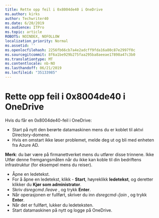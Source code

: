 ```yaml
---
title: Rette opp feil i 0x8004de40 i OneDrive
ms.author: kirks
author: Techwriter40
ms.date: 6/20/2019
ms.audience: ITPro
ms.topic: article
ROBOTS: NOINDEX, NOFOLLOW
localization_priority: Normal
ms.assetid: ''
ms.openlocfilehash: 2256fb66cb7a4e2adcff9fda16a80c87e2997f0c
ms.sourcegitcommit: 8f6a1be929b275faa295ba8aeeae17898a47c3b0
ms.translationtype: MT
ms.contentlocale: nb-NO
ms.lasthandoff: 06/21/2019
ms.locfileid: "35133985"
---
```

# <a name="fix-0x8004de40-error-in-onedrive"></a>Rette opp feil i 0x8004de40 i OneDrive

Hvis du får en 0x8004de40-feil i OneDrive:

- Start på nytt den berørte datamaskinen mens du er koblet til aktvi Directory-domene.
- Hvis en omstart ikke løser problemet, melde deg ut og bli med enheten fra Azure AD. 

**Merk**: du bør være på firmanettverket mens du utfører disse trinnene. Ikke Utfør denne fremgangsmåten når du ikke kan koble til din bedriftens infrastruktur (for eksempel mens du reiser). 

- Åpne en ledetekst. 
- For å åpne en ledetekst, klikk - **Start**, høyreklikk **ledetekst**, og deretter klikker du **Kjør som administrator**.
- Skriv *dsregcmd /leave* , og trykk **Enter**.
- Når operasjonen er fullført, skriver du inn *dsregcmd-/join* , og trykk **Enter**.
- Når det er fullført, lukker du ledeteksten.
- Start datamaskinen på nytt og logge på OneDrive.